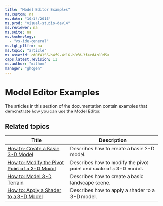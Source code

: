 ```yaml
---
title: "Model Editor Examples"
ms.custom: na
ms.date: "10/14/2016"
ms.prod: "visual-studio-dev14"
ms.reviewer: na
ms.suite: na
ms.technology: 
  - "vs-ide-general"
ms.tgt_pltfrm: na
ms.topic: "article"
ms.assetid: dd0f4155-b4f9-4f16-b0fd-3f4cd4c80d5a
caps.latest.revision: 11
ms.author: "mithom"
manager: "ghogen"
---
```

# Model Editor Examples
The articles in this section of the documentation contain examples that demonstrate how you can use the Model Editor.  
  
## Related topics  
  
|Title|Description|  
|-----------|-----------------|  
|[How to: Create a Basic 3-D Model](../designers/how-to--create-a-basic-3-d-model.md)|Describes how to create a basic 3-D model.|  
|[How to: Modify the Pivot Point of a 3-D Model](../designers/how-to--modify-the-pivot-point-of-a-3-d-model.md)|Describes how to modify the pivot point and scale of a 3-D model.|  
|[How to: Model 3-D Terrain](../designers/how-to--model-3-d-terrain.md)|Describes how to create a basic landscape scene.|  
|[How to: Apply a Shader to a 3-D Model](../designers/how-to--apply-a-shader-to-a-3-d-model.md)|Describes how to apply a shader to a 3-D model.|